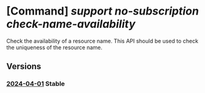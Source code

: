 # [Command] _support no-subscription check-name-availability_

Check the availability of a resource name. This API should be used to check the uniqueness of the resource name.

## Versions

### [2024-04-01](/Resources/mgmt-plane/L3Byb3ZpZGVycy9taWNyb3NvZnQuc3VwcG9ydC9jaGVja25hbWVhdmFpbGFiaWxpdHk=/2024-04-01.xml) **Stable**

<!-- mgmt-plane /providers/microsoft.support/checknameavailability 2024-04-01 -->
